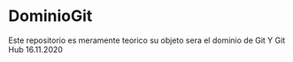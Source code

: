 # DominioGit
Este repositorio es meramente teorico su objeto sera el dominio de Git Y Git Hub 16.11.2020

